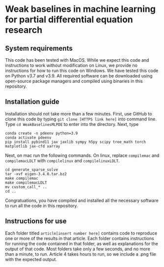 # Weak baselines in machine learning for partial differential equation research

## System requirements

This code has been tested with MacOS. While we expect this code and instructions to work without modification on Linux, we provide no instructions for how to run this code on Windows. We have tested this code on Python v3.7 and v3.9. All required software can be downloaded using open-source package managers and compiled using binaries in this repository.

## Installation guide

Installation should not take more than a few minutes. First, use GitHub to clone this code by typing `git clone [HTTPS link here]` into command line. Type `cd WeakBaselinesMLPDE` to enter into the directory. Next, type
```
conda create -n pdeenv python=3.9
conda activate pdeenv
pip install pybind11 jax jaxlib sympy h5py scipy tree_math torch matplotlib jax-cfd xarray
```
Next, on mac run the following commands. On linux, replace `compilemac` and `compilemacLDLT` with `compilelinux` and `compilelinuxLDLT`. 
```
cd generate_sparse_solve
tar -xvf eigen-3.4.0.tar.bz2 
make compilemac
make compilemacLDLT
mv custom_call_* ..
cd ..
```
Congratuations, you have compiled and installed all the necessary software to run all the code in this repository.

## Instructions for use

Each folder titled `article[insert number here]` contains code to reproduce one or more of the results in that article. Each folder contains instructions for running the code contained in that folder, as well as explanations for the output of that code. Most folders take only a few seconds, and no more than a minute, to run. Article 4 takes hours to run, so we include a .png file with the expected output.

